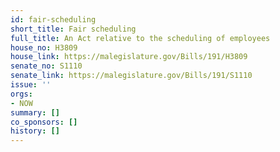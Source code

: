 ```yaml
---
id: fair-scheduling
short_title: Fair scheduling
full_title: An Act relative to the scheduling of employees
house_no: H3809
house_link: https://malegislature.gov/Bills/191/H3809
senate_no: S1110
senate_link: https://malegislature.gov/Bills/191/S1110
issue: ''
orgs:
- NOW
summary: []
co_sponsors: []
history: []
---
```

